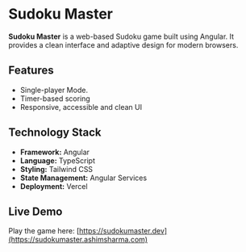 # Sudoku Master

**Sudoku Master** is a web-based Sudoku game built using Angular. It provides a clean interface and adaptive design for modern browsers.

## Features

- Single-player Mode.
- Timer-based scoring
- Responsive, accessible and clean UI

## Technology Stack

- **Framework:** Angular
- **Language:** TypeScript
- **Styling:** Tailwind CSS
- **State Management:** Angular Services
- **Deployment:** Vercel

## Live Demo

Play the game here: [https://sudokumaster.dev](https://sudokumaster.ashimsharma.com)
